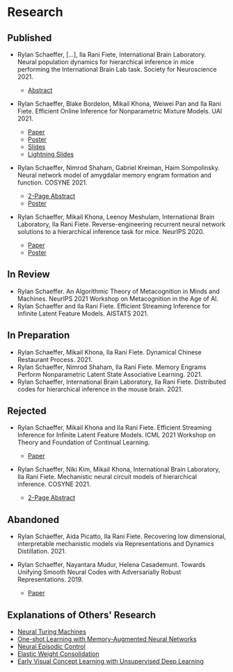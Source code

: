 # Research

## Published

- Rylan Schaeffer, [...], Ila Rani Fiete, International
  Brain Laboratory. Neural population dynamics for hierarchical inference in mice performing the International Brain Lab task.
  Society for Neuroscience 2021.
  - [Abstract](research/2021_sfn_ibl/abstract.pdf)

- Rylan Schaeffer, Blake Bordelon, Mikail Khona, Weiwei Pan and Ila Rani Fiete.
  Efficient Online Inference for Nonparametric Mixture Models. UAI 2021.
  - [Paper](research/2021_uai_streaming_crp/paper.pdf)
  - [Poster](research/2021_uai_streaming_crp/poster.pdf)
  - [Slides](research/2021_uai_streaming_crp/slides.pdf)
  - [Lightning Slides](research/2021_uai_streaming_crp/lightning_slides.pdf)

- Rylan Schaeffer, Nimrod Shaham, Gabriel Kreiman, Haim Sompolinsky.
  Neural network model of amygdalar memory engram formation and function. COSYNE 2021.
  - [2-Page Abstract](research/2021_cosyne_amygdalar_engram/abstract.pdf)
  - [Poster](research/2021_cosyne_amygdalar_engram/2-082_Schaeffer_main_poster.png)

- Rylan Schaeffer, Mikail Khona, Leenoy Meshulam, International Brain Laboratory, Ila Rani Fiete. 
  Reverse-engineering recurrent neural network solutions to a hierarchical inference task for 
  mice. NeurIPS 2020.
  - [Paper](research/2020_neurips_reverse_engineering/paper.pdf)
  - [Poster](research/2020_neurips_reverse_engineering/poster.pdf)

## In Review
- Rylan Schaeffer. An Algorithmic Theory of Metacognition in Minds and Machines. NeurIPS 2021 Workshop on 
  Metacognition in the Age of AI.
- Rylan Schaeffer and Ila Rani Fiete. Efficient Streaming Inference for
    Infinite Latent Feature Models. AISTATS 2021.

## In Preparation

- Rylan Schaeffer, Mikail Khona, Ila Rani Fiete. Dynamical Chinese Restaurant Process. 2021.
- Rylan Schaeffer, Nimrod Shaham, Ila Rani Fiete. Memory Engrams Perform Nonparametric
  Latent State Associative Learning. 2021.
- Rylan Schaeffer, International Brain Laboratory, Ila Rani Fiete. Distributed codes for
  hierarchical inference in the mouse brain. 2021.
  

## Rejected

- Rylan Schaeffer, Mikail Khona and Ila Rani Fiete. Efficient
  Streaming Inference for Infinite Latent Feature Models. ICML 2021 Workshop on Theory
  and Foundation of Continual Learning.
  - [Paper](research/2021_icml_streaming_ibp/paper.pdf)

- Rylan Schaeffer, Niki Kim, Mikail Khona, International Brain Laboratory, Ila Rani Fiete.
  Mechanistic neural circuit models of hierarchical inference. COSYNE 2021.
  - [2-Page Abstract](research/2021_cosyne_ibl_rnn/abstract.pdf) 

## Abandoned

- Rylan Schaeffer, Aida Picatto, Ila Rani Fiete. Recovering low dimensional, interpretable mechanistic models
  via Representations and Dynamics Distillation. 2021.

- Rylan Schaeffer, Nayantara Mudur, Helena Casademunt. Towards Unifying Smooth 
  Neural Codes with Adversarially Robust Representations. 2019.
  - [Paper](research/2019_am226_smooth_neural_codes/paper.pdf)


## Explanations of Others' Research
- [Neural Turing Machines](research/neural_turing_machine/main.html)
- [One-shot Learning with Memory-Augmented Neural Networks](research/one_shot_learning_with_memory_augmented_nn/main.html)
- [Neural Episodic Control](research/neural_episodic_control/main.html)
- [Elastic Weight Consolidation](research/elastic_weight_consolidation/main.html)
- [Early Visual Concept Learning with Unsupervised Deep Learning](research/early_visual_concept_learning/main.html")